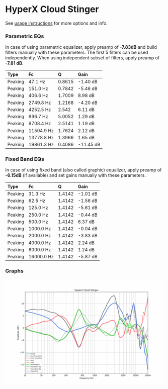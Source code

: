 # HyperX Cloud Stinger
See [usage instructions](https://github.com/jaakkopasanen/AutoEq#usage) for more options and info.

### Parametric EQs
In case of using parametric equalizer, apply preamp of **-7.83dB** and build filters manually
with these parameters. The first 5 filters can be used independently.
When using independent subset of filters, apply preamp of **-7.81 dB**.

| Type    | Fc         |      Q | Gain      |
|:--------|:-----------|:-------|:----------|
| Peaking | 47.1 Hz    | 0.8615 | -1.40 dB  |
| Peaking | 151.0 Hz   | 0.7842 | -5.46 dB  |
| Peaking | 406.6 Hz   | 1.7009 | 8.98 dB   |
| Peaking | 2749.8 Hz  | 1.2168 | -4.20 dB  |
| Peaking | 4252.5 Hz  | 2.542  | 6.11 dB   |
| Peaking | 996.7 Hz   | 5.0052 | 1.29 dB   |
| Peaking | 9708.4 Hz  | 2.5141 | 1.19 dB   |
| Peaking | 11504.9 Hz | 1.7624 | 2.12 dB   |
| Peaking | 13778.8 Hz | 1.3966 | 1.65 dB   |
| Peaking | 19861.3 Hz | 0.4086 | -11.45 dB |

### Fixed Band EQs
In case of using fixed band (also called graphic) equalizer, apply preamp of **-6.15dB**
(if available) and set gains manually with these parameters.

| Type    | Fc         |      Q | Gain     |
|:--------|:-----------|:-------|:---------|
| Peaking | 31.3 Hz    | 1.4142 | -1.01 dB |
| Peaking | 62.5 Hz    | 1.4142 | -1.56 dB |
| Peaking | 125.0 Hz   | 1.4142 | -5.61 dB |
| Peaking | 250.0 Hz   | 1.4142 | -0.44 dB |
| Peaking | 500.0 Hz   | 1.4142 | 6.37 dB  |
| Peaking | 1000.0 Hz  | 1.4142 | -0.04 dB |
| Peaking | 2000.0 Hz  | 1.4142 | -3.83 dB |
| Peaking | 4000.0 Hz  | 1.4142 | 2.24 dB  |
| Peaking | 8000.0 Hz  | 1.4142 | 1.24 dB  |
| Peaking | 16000.0 Hz | 1.4142 | -5.87 dB |

### Graphs
![](./HyperX%20Cloud%20Stinger.png)